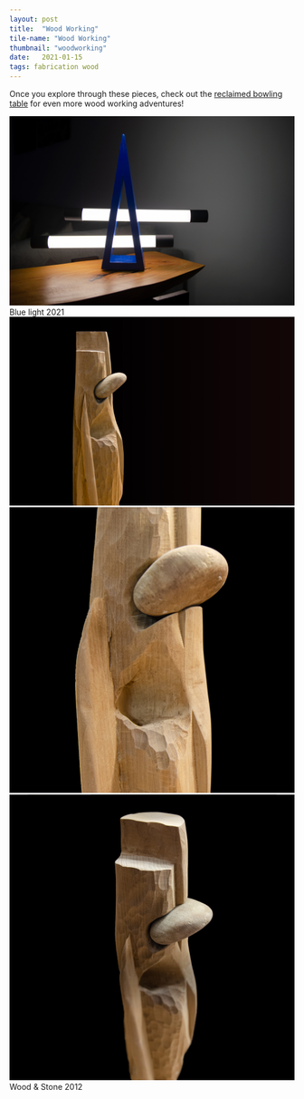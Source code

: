 ```yaml
---
layout: post
title:  "Wood Working"
tile-name: "Wood Working"
thumbnail: "woodworking"
date:   2021-01-15
tags: fabrication wood
---
```


<!-- adding the sofa back table here as well -->

Once you explore through these pieces, check out the <a href="/bowlingtable">reclaimed bowling table</a> for even more wood working adventures!

<div class="grid-x grid-padding-x grid-margin-y">
  <div class="cell">
    <img src="../img/woodworking/bluelight.jpg" alt="Blue triangular table top light">
  </div>
</div>
Blue light 2021

<div class="grid-x grid-padding-x grid-margin-y">
  <div class="cell">
    <img src="../img/woodworking/stonehero.jpg" alt="Wood & Stone hero shot">
  </div>
</div>

<div class="grid-x grid-padding-x grid-margin-y">
  <div class="medium-6 cell">
    <img src="../img/woodworking/stonedetail1.jpg" alt="Wood & Stone: stone and texture detail shot">
  </div>
  <div class="medium-6 cell">
    <img src="../img/woodworking/stonedetail2.jpg" alt="Wood & Stone: top down, scale shot">
  </div>
</div>
Wood & Stone 2012
